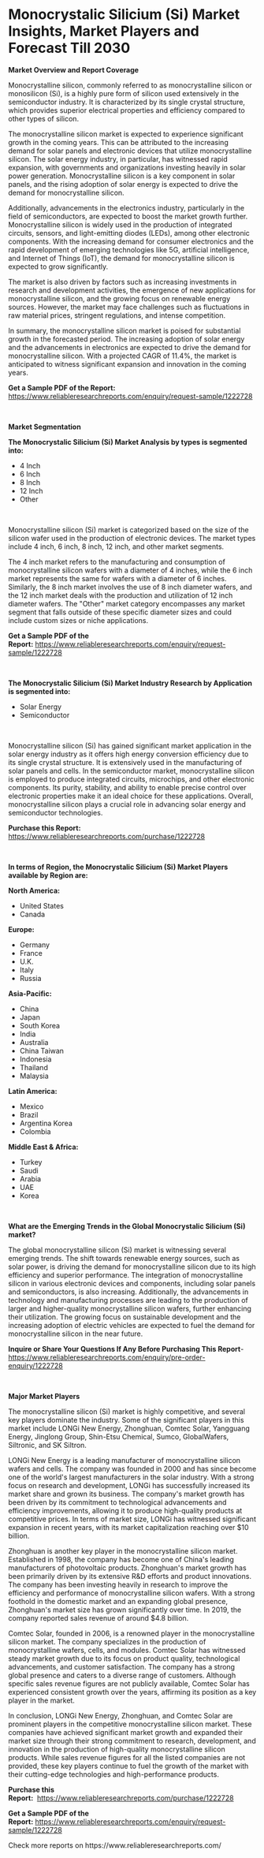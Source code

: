 <p><h1>Monocrystalic Silicium (Si) Market Insights, Market Players and Forecast Till 2030</h1></p><p><strong>Market Overview and Report Coverage</strong></p>
<p><p>Monocrystalline silicon, commonly referred to as monocrystalline silicon or monosilicon (Si), is a highly pure form of silicon used extensively in the semiconductor industry. It is characterized by its single crystal structure, which provides superior electrical properties and efficiency compared to other types of silicon.</p><p>The monocrystalline silicon market is expected to experience significant growth in the coming years. This can be attributed to the increasing demand for solar panels and electronic devices that utilize monocrystalline silicon. The solar energy industry, in particular, has witnessed rapid expansion, with governments and organizations investing heavily in solar power generation. Monocrystalline silicon is a key component in solar panels, and the rising adoption of solar energy is expected to drive the demand for monocrystalline silicon.</p><p>Additionally, advancements in the electronics industry, particularly in the field of semiconductors, are expected to boost the market growth further. Monocrystalline silicon is widely used in the production of integrated circuits, sensors, and light-emitting diodes (LEDs), among other electronic components. With the increasing demand for consumer electronics and the rapid development of emerging technologies like 5G, artificial intelligence, and Internet of Things (IoT), the demand for monocrystalline silicon is expected to grow significantly.</p><p>The market is also driven by factors such as increasing investments in research and development activities, the emergence of new applications for monocrystalline silicon, and the growing focus on renewable energy sources. However, the market may face challenges such as fluctuations in raw material prices, stringent regulations, and intense competition.</p><p>In summary, the monocrystalline silicon market is poised for substantial growth in the forecasted period. The increasing adoption of solar energy and the advancements in electronics are expected to drive the demand for monocrystalline silicon. With a projected CAGR of 11.4%, the market is anticipated to witness significant expansion and innovation in the coming years.</p></p>
<p><strong>Get a Sample PDF of the Report:</strong> <a href="https://www.reliableresearchreports.com/enquiry/request-sample/1222728">https://www.reliableresearchreports.com/enquiry/request-sample/1222728</a></p>
<p>&nbsp;</p>
<p><strong>Market Segmentation</strong></p>
<p><strong>The Monocrystalic Silicium (Si) Market Analysis by types is segmented into:</strong></p>
<p><ul><li>4 Inch</li><li>6 Inch</li><li>8 Inch</li><li>12 Inch</li><li>Other</li></ul></p>
<p>&nbsp;</p>
<p><p>Monocrystalline silicon (Si) market is categorized based on the size of the silicon wafer used in the production of electronic devices. The market types include 4 inch, 6 inch, 8 inch, 12 inch, and other market segments. </p><p>The 4 inch market refers to the manufacturing and consumption of monocrystalline silicon wafers with a diameter of 4 inches, while the 6 inch market represents the same for wafers with a diameter of 6 inches. Similarly, the 8 inch market involves the use of 8 inch diameter wafers, and the 12 inch market deals with the production and utilization of 12 inch diameter wafers. The "Other" market category encompasses any market segment that falls outside of these specific diameter sizes and could include custom sizes or niche applications.</p></p>
<p><strong>Get a Sample PDF of the Report:</strong>&nbsp;<a href="https://www.reliableresearchreports.com/enquiry/request-sample/1222728">https://www.reliableresearchreports.com/enquiry/request-sample/1222728</a></p>
<p>&nbsp;</p>
<p><strong>The Monocrystalic Silicium (Si) Market Industry Research by Application is segmented into:</strong></p>
<p><ul><li>Solar Energy</li><li>Semiconductor</li></ul></p>
<p>&nbsp;</p>
<p><p>Monocrystalline silicon (Si) has gained significant market application in the solar energy industry as it offers high energy conversion efficiency due to its single crystal structure. It is extensively used in the manufacturing of solar panels and cells. In the semiconductor market, monocrystalline silicon is employed to produce integrated circuits, microchips, and other electronic components. Its purity, stability, and ability to enable precise control over electronic properties make it an ideal choice for these applications. Overall, monocrystalline silicon plays a crucial role in advancing solar energy and semiconductor technologies.</p></p>
<p><strong>Purchase this Report:</strong>&nbsp; <a href="https://www.reliableresearchreports.com/purchase/1222728">https://www.reliableresearchreports.com/purchase/1222728</a></p>
<p>&nbsp;</p>
<p><strong>In terms of Region, the Monocrystalic Silicium (Si) Market Players available by Region are:</strong></p>
<p>
    <p> <strong> North America: </strong>
        <ul>
            <li>United States</li>
            <li>Canada</li>
        </ul>
        </p> 
    <p> <strong> Europe: </strong>
        <ul>
            <li>Germany</li>
            <li>France</li>
            <li>U.K.</li>
            <li>Italy</li>
            <li>Russia</li>
        </ul>
        </p> 
    <p> <strong> Asia-Pacific: </strong>
        <ul>
            <li>China</li>
            <li>Japan</li>
            <li>South Korea</li>
            <li>India</li>
            <li>Australia</li>
            <li>China Taiwan</li>
            <li>Indonesia</li>
            <li>Thailand</li>
            <li>Malaysia</li>
        </ul>
        </p> 
    <p> <strong> Latin America: </strong>
        <ul>
            <li>Mexico</li>
            <li>Brazil</li>
            <li>Argentina Korea</li>
            <li>Colombia</li>
        </ul>
        </p> 
    <p> <strong> Middle East & Africa: </strong>
        <ul>
            <li>Turkey</li>
            <li>Saudi</li>
            <li>Arabia</li>
            <li>UAE</li>
            <li>Korea</li>
        </ul>
    </p>
    </p>
<p>&nbsp;</p>
<p><strong>What are the Emerging Trends in the Global Monocrystalic Silicium (Si) market?</strong></p>
<p><p>The global monocrystalline silicon (Si) market is witnessing several emerging trends. The shift towards renewable energy sources, such as solar power, is driving the demand for monocrystalline silicon due to its high efficiency and superior performance. The integration of monocrystalline silicon in various electronic devices and components, including solar panels and semiconductors, is also increasing. Additionally, the advancements in technology and manufacturing processes are leading to the production of larger and higher-quality monocrystalline silicon wafers, further enhancing their utilization. The growing focus on sustainable development and the increasing adoption of electric vehicles are expected to fuel the demand for monocrystalline silicon in the near future.</p></p>
<p><strong>Inquire or Share Your Questions If Any Before Purchasing This Report</strong>- <a href="https://www.reliableresearchreports.com/enquiry/pre-order-enquiry/1222728">https://www.reliableresearchreports.com/enquiry/pre-order-enquiry/1222728</a></p>
<p>&nbsp;</p>
<p><strong>Major Market Players</strong></p>
<p><p>The monocrystalline silicon (Si) market is highly competitive, and several key players dominate the industry. Some of the significant players in this market include LONGi New Energy, Zhonghuan, Comtec Solar, Yangguang Energy, Jinglong Group, Shin-Etsu Chemical, Sumco, GlobalWafers, Siltronic, and SK Siltron.</p><p>LONGi New Energy is a leading manufacturer of monocrystalline silicon wafers and cells. The company was founded in 2000 and has since become one of the world's largest manufacturers in the solar industry. With a strong focus on research and development, LONGi has successfully increased its market share and grown its business. The company's market growth has been driven by its commitment to technological advancements and efficiency improvements, allowing it to produce high-quality products at competitive prices. In terms of market size, LONGi has witnessed significant expansion in recent years, with its market capitalization reaching over $10 billion.</p><p>Zhonghuan is another key player in the monocrystalline silicon market. Established in 1998, the company has become one of China's leading manufacturers of photovoltaic products. Zhonghuan's market growth has been primarily driven by its extensive R&D efforts and product innovations. The company has been investing heavily in research to improve the efficiency and performance of monocrystalline silicon wafers. With a strong foothold in the domestic market and an expanding global presence, Zhonghuan's market size has grown significantly over time. In 2019, the company reported sales revenue of around $4.8 billion.</p><p>Comtec Solar, founded in 2006, is a renowned player in the monocrystalline silicon market. The company specializes in the production of monocrystalline wafers, cells, and modules. Comtec Solar has witnessed steady market growth due to its focus on product quality, technological advancements, and customer satisfaction. The company has a strong global presence and caters to a diverse range of customers. Although specific sales revenue figures are not publicly available, Comtec Solar has experienced consistent growth over the years, affirming its position as a key player in the market.</p><p>In conclusion, LONGi New Energy, Zhonghuan, and Comtec Solar are prominent players in the competitive monocrystalline silicon market. These companies have achieved significant market growth and expanded their market size through their strong commitment to research, development, and innovation in the production of high-quality monocrystalline silicon products. While sales revenue figures for all the listed companies are not provided, these key players continue to fuel the growth of the market with their cutting-edge technologies and high-performance products.</p></p>
<p><strong>Purchase this Report:</strong>&nbsp;&nbsp;<a href="https://www.reliableresearchreports.com/purchase/1222728">https://www.reliableresearchreports.com/purchase/1222728</a></p>
<p></p>
<p><strong>Get a Sample PDF of the Report:</strong>&nbsp;<a href="https://www.reliableresearchreports.com/enquiry/request-sample/1222728">https://www.reliableresearchreports.com/enquiry/request-sample/1222728</a></p>
<p>Check more reports on https://www.reliableresearchreports.com/</p>
